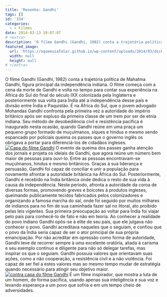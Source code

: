 ```yaml
---
title: 'Resenha: Gandhi'
tags: []
id: '334'
categories:
  - - Filmes
date: 2014-03-13 10:07:07
# <extra>
description: 'O filme Gandhi (Gandhi, 1982) conta a trajetória política de Mahatma Gandhi, figura principal da independência indiana. O filme começa com a cena da morte de Gandhi e volta no tempo para contar sua experiência na África do Sul do final do século IXX colonizada pela Inglaterra e posteriormente sua volta para Índia até a independência desse país e divisão entre Índia e Paquistão. É na África do Sul, que o jovem advogado Mohandas Gandhi confronta pela primeira vez a autoridade do império britânico após ser expluso da primeira classe de um trem por ser de etnia indiana. Seu método de desobediência civil e resistência pacífica é inaugurado nesta ocasião, quando Gandhi reúne em uma praça um pequeno grupo formado de muçulmanos, siques e hindus e mesmo sendo espancado por policiais queima os passes que o governo inglês os obrigava &hellip;'
featured_image: 
  url: 'https://oqueeuiafalar.github.io/wp-content/uploads/2014/03/dsc02366.jpg?w=650'
  width: null
  height: null
# </extra>
---
```


O filme Gandhi (Gandhi, 1982) conta a trajetória política de Mahatma Gandhi, figura principal da independência indiana. O filme começa com a cena da morte de Gandhi e volta no tempo para contar sua experiência na África do Sul do final do século IXX colonizada pela Inglaterra e posteriormente sua volta para Índia até a independência desse país e divisão entre Índia e Paquistão. É na África do Sul, que o jovem advogado Mohandas Gandhi confronta pela primeira vez a autoridade do império britânico após ser expluso da primeira classe de um trem por ser de etnia indiana. Seu método de desobediência civil e resistência pacífica é inaugurado nesta ocasião, quando Gandhi reúne em uma praça um pequeno grupo formado de muçulmanos, siques e hindus e mesmo sendo espancado por policiais queima os passes que o governo inglês os obrigava a portar para diferenciá-los de cidadãos ingleses. [![Capa do filme Gandhi](http://162.243.62.160/wp-content/uploads/2014/03/dsc02366.jpg?w=650)](http://162.243.62.160/wp-content/uploads/2014/03/dsc02366.jpg) O evento da queima dos passes ganha atenção dos jornais e projeta os ideiais de Gandhi, que agora reúne um número bem maior de pessoas para ouvi-lo. Entre as pessoas encontravam-se muçulmanos, hindus e mesmo britânicos. Graças à sua liderança e persuasão, Gandhi foi capaz de conciliar e unir a população para novamente afrontar a autoridade britânica na África do Sul. Posteriormente, Gandhi é recebido na Índia britânica onde dedica o resto de sua vida à causa da independência. Neste período, afronta a autoridade da coroa de diversas formas, promovendo greves e boicotes à produtos ingleses, queimando publicamente tecidos fabricados pelos colonizadores e organizando a famosa marcha do sal, onde foi seguido por muitos milhares de indianos para no fim de sua caminhada fazer sal no litoral, ato proibido pelas leis vigentes. Sua primeira preocupação ao voltar para Índia foi viajar pelo país para conhecê-lo de fato e não em teoria. Ao conhecer a realidade do povo indiano Gandhi opôs-se à elite de seu país, que ele julgava não conhecer o povo. Gandhi acreditava naqueles que o seguiam, e confiou que o povo da Índia seria capaz de ser o ator principal de sua própria emancipação. Por não acreditar em opressão como forma de autoridade, Gandhi teve de recorrer sempre à uma excelente oratória, aliada à carisma e seu exemplo contínuo e diligente para não só delegar tarefas, mas inspirar os que o seguiam. Gandhi possuia valores que orientavam suas ações, como a não cooperação, a resistência civil e a não violência. Foi capaz de ser fiel a estes valores mas ao mesmo tempo mudar de estratégia quando necessário para atingir seu objetivo maior. [![contra capa do filme Gandhi](http://162.243.62.160/wp-content/uploads/2014/03/dsc02364.jpg?w=650)](http://162.243.62.160/wp-content/uploads/2014/03/dsc02364.jpg) É um filme inspirador, que mostra a luta de um homem, de forma pacifica, usando apenas sua inteligência e sua voz e levando esperança a um povo que sofria e em um tempo cheio de adversidades.
